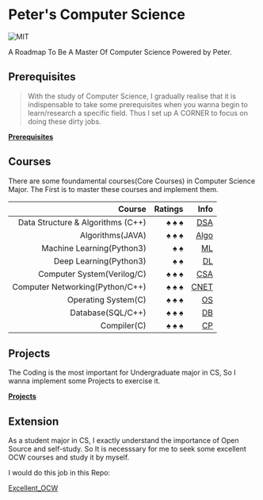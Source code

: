 # Peter's Computer Science

![MIT](https://img.shields.io/badge/License-MIT-red.svg)

 A Roadmap To Be A Master Of Computer Science Powered by Peter.

## Prerequisites

>With the study of Computer Science, I gradually realise that it is indispensable to take some prerequisites when you wanna begin to learn/research a specific field. Thus I set up A CORNER to focus on doing these dirty jobs.

[**Prerequisites**](https://github.com/PeterWrighten/Prerequisites)

## Courses

 There are some foundamental courses(Core Courses) in Computer Science Major. The First is to master these courses and implement them.

 Course| Ratings | Info
 --:|--:|--:
Data Structure & Algorithms (C++) | &spades; &spades; &spades;  | [DSA](https://github.com/PeterWrighten/Peter_CS/blob/main/DataStructure/README.md)
Algorithms(JAVA) | &spades; &spades; &spades;  | [Algo](https://github.com/PeterWrighten/Peter_CS/tree/main/Algorithms)
Machine Learning(Python3)  | &spades; &spades;  | [ML](https://github.com/PeterWrighten/MachineLearning)
Deep Learning(Python3)  | &spades; &spades;  | [DL](https://github.com/PeterWrighten/DeepLearning)
Computer System(Verilog/C) | &spades; &spades; &spades;  | [CSA](https://github.com/PeterWrighten/ComputerSystem)
Computer Networking(Python/C++)  | &spades; &spades; &spades;  | [CNET](https://github.com/PeterWrighten/ComputerNetworking)
Operating System(C)  | &spades; &spades; &spades; | [OS](https://github.com/PeterWrighten/OperatingSystem)
Database(SQL/C++)  | &spades; &spades; &spades;  |  [DB](https://github.com/PeterWrighten/Database)
Compiler(C)  | &spades; &spades; &spades;  | [CP](https://github.com/PeterWrighten/Compiler)

## Projects
 The Coding is the most important for Undergraduate major in CS, So I wanna implement some Projects to exercise it.

 [**Projects**](https://github.com/PeterWrighten/Some_Proj)

## Extension
 As a student major in CS, I exactly understand the importance of Open Source and self-study.
 So It is necesssary for me to seek some excellent OCW courses and study it by myself.

 I would do this job in this Repo:

 [Excellent_OCW](https://github.com/PeterWrighten/Excellent_OCW)
